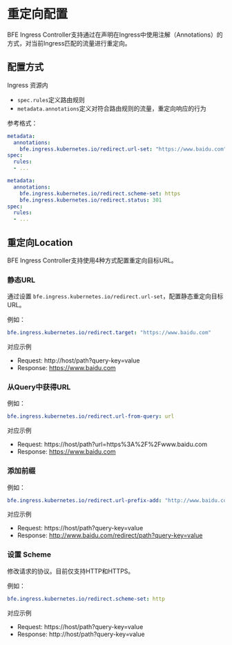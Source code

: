 # 重定向配置

BFE Ingress Controller支持通过在声明在Ingress中使用注解（Annotations）的方式，对当前Ingress匹配的流量进行重定向。

## 配置方式

Ingress 资源内

- `spec.rules`定义路由规则
- `metadata.annotations`定义对符合路由规则的流量，重定向响应的行为

参考格式：

```yaml
metadata:
  annotations:
    bfe.ingress.kubernetes.io/redirect.url-set: "https://www.baidu.com"
spec:
  rules:
  - ...
```

```yaml
metadata:
  annotations:
    bfe.ingress.kubernetes.io/redirect.scheme-set: https
    bfe.ingress.kubernetes.io/redirect.status: 301
spec:
  rules:
  - ...
```

## 重定向Location

BFE Ingress Controller支持使用4种方式配置重定向目标URL。

### 静态URL

通过设置 `bfe.ingress.kubernetes.io/redirect.url-set`，配置静态重定向目标URL。

例如：

```yaml
bfe.ingress.kubernetes.io/redirect.target: "https://www.baidu.com"
```

对应示例

- Request: http://host/path?query-key=value
- Response: https://www.baidu.com

### 从Query中获得URL

例如：

```yaml
bfe.ingress.kubernetes.io/redirect.url-from-query: url
```

对应示例

- Request: https://host/path?url=https%3A%2F%2Fwww.baidu.com
- Response: https://www.baidu.com

### 添加前缀

例如：

```yaml
bfe.ingress.kubernetes.io/redirect.url-prefix-add: "http://www.baidu.com/redirect"
```

对应示例

- Request: https://host/path?query-key=value
- Response: http://www.baidu.com/redirect/path?query-key=value

### 设置 Scheme

修改请求的协议。目前仅支持HTTP和HTTPS。

例如：

```yaml
bfe.ingress.kubernetes.io/redirect.scheme-set: http
```

对应示例

- Request: https://host/path?query-key=value
- Response: http://host/path?query-key=value
